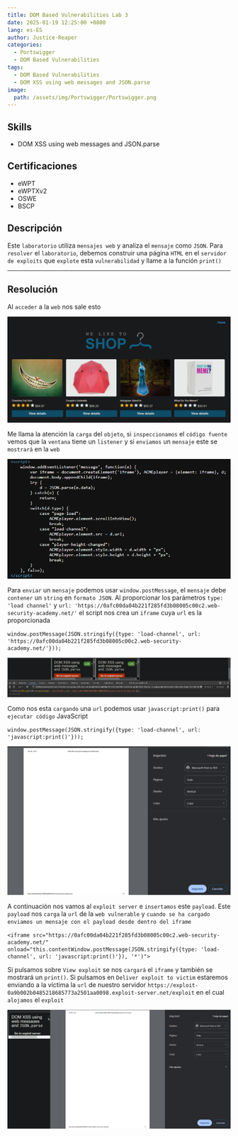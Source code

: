 ```yaml
---
title: DOM Based Vulnerabilities Lab 3
date: 2025-01-19 12:25:00 +0800
lang: es-ES
author: Justice-Reaper
categories:
  - Portswigger
  - DOM Based Vulnerabilities
tags:
  - DOM Based Vulnerabilities
  - DOM XSS using web messages and JSON.parse
image:
  path: /assets/img/Portswigger/Portswigger.png
---
```


## Skills

- DOM XSS using web messages and JSON.parse
  
## Certificaciones

- eWPT
- eWPTXv2
- OSWE
- BSCP
  
## Descripción

Este `laboratorio` utiliza `mensajes web` y analiza el `mensaje` como `JSON`. Para `resolver` el `laboratorio`, debemos construir una página `HTML` en el `servidor de exploits` que `explote` esta `vulnerabilidad` y llame a la función `print()`

---

## Resolución

Al `acceder` a la `web` nos sale esto

![](/assets/img/DOM-Based-Vulnerabilities-Lab-3/image_1.png)

Me llama la atención la `carga` del `objeto`, si `inspeccionamos` el `código fuente` vemos que la `ventana` tiene un `listener` y si `enviamos` un `mensaje` este se `mostrará` en la `web`

![](/assets/img/DOM-Based-Vulnerabilities-Lab-3/image_2.png)

Para `enviar` un `mensaje` podemos usar `window.postMessage`, el `mensaje` debe `contener` un `string` en `formato JSON`. Al proporcionar los parámetros `type: 'load channel'` y `url: 'https://0afc00da04b221f285fd3b08005c00c2.web-security-academy.net/'` el script nos crea un `iframe` cuya `url` es la proporcionada

```
window.postMessage(JSON.stringify({type: 'load-channel', url: 'https://0afc00da04b221f285fd3b08005c00c2.web-security-academy.net/'}));
```

![](/assets/img/DOM-Based-Vulnerabilities-Lab-3/image_3.png)

Como nos esta `cargando` una `url` podemos usar `javascript:print()` para `ejecutar código` JavaScript

```
window.postMessage(JSON.stringify({type: 'load-channel', url: 'javascript:print()'}));
```

![](/assets/img/DOM-Based-Vulnerabilities-Lab-3/image_4.png)

A continuación nos vamos al `exploit server` e `insertamos` este `payload`. Este `payload` nos `carga` la `url` de la `web vulnerable` y `cuando se ha cargado enviamos un mensaje con el payload desde dentro del iframe`

```
<iframe src="https://0afc00da04b221f285fd3b08005c00c2.web-security-academy.net/" onload="this.contentWindow.postMessage(JSON.stringify({type: 'load-channel', url: 'javascript:print()'}), '*')">
```

Si pulsamos sobre `View exploit` se nos `cargará` el `iframe` y también se mostrará un `print()`. Si pulsamos en `Deliver exploit to victim` estaremos enviando a la víctima la `url` de nuestro servidor `https://exploit-0a9b002b0485218685773a2501aa0098.exploit-server.net/exploit` en el cual `alojamos` el `exploit`

![](/assets/img/DOM-Based-Vulnerabilities-Lab-3/image_5.png)
